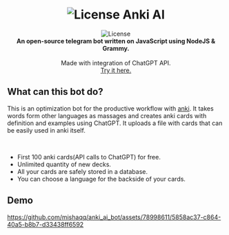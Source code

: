  <h1 align="center"> <img src="https://github.com/mishaqq/anki_ai_bot/assets/78998611/18f7e2cf-009e-4b47-9a5b-1216fa186f6e" alt="License">       Anki AI</h1>
<p align="center">
   <img src="https://img.shields.io/static/v1?label=license&message=MIT&color=white&style=flat" alt="License">
<br>
    <b>An open-source telegram bot written on JavaScript using NodeJS & Grammy.</b><br><br>
    Made with integration of ChatGPT API.<br>
    <a href="https://web.telegram.org/k/#@anki_ai_bot">Try it here.</a><br>
</p>

## What can this bot do?
This is an optimization bot for the productive workflow with [anki](https://apps.ankiweb.net/). It takes words form other languages as massages and creates anki cards with definition and examples using ChatGPT. It uploads a file with cards that can be easily used in anki itself.

<br>

- First 100 anki cards(API calls to ChatGPT) for free.
- Unlimited quantity of new decks.
- All your cards are safely stored in a database.
- You can choose a language for the backside of your cards.

## Demo
https://github.com/mishaqq/anki_ai_bot/assets/78998611/5858ac37-c864-40a5-b8b7-d33438ff6592


